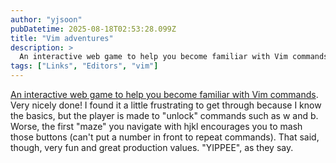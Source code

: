 ```yaml
---
author: "yjsoon"
pubDatetime: 2025-08-18T02:53:28.099Z
title: "Vim adventures"
description: >
  An interactive web game to help you become familiar with Vim commands. Very nicely done! I found it a little frustrating to get through because I kno...
tags: ["Links", "Editors", "vim"]
---
```






[An interactive web game to help you become familiar with Vim commands](http://vim-adventures.com/). Very nicely done! I found it a little frustrating to get through because I know the basics, but the player is made to "unlock" commands such as w and b. Worse, the first "maze" you navigate with hjkl encourages you to mash those buttons (can't put a number in front to repeat commands). That said, though, very fun and great production values. "YIPPEE", as they say.